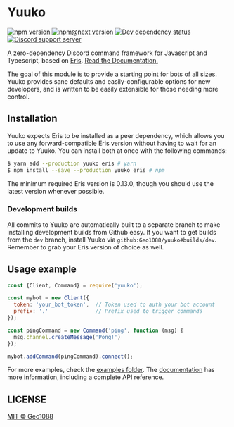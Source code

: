 # Yuuko

[![npm version](https://img.shields.io/npm/v/yuuko.svg)](https://www.npmjs.com/package/yuuko)
[![npm@next version](https://img.shields.io/npm/v/yuuko/next)](https://www.npmjs.com/package/yuuko/v/next)
[![Dev dependency status](https://david-dm.org/geo1088/yuuko/dev-status.svg)](https://david-dm.org/geo1088/yuuko?type=dev)
[![Discord support server](https://img.shields.io/discord/409839835503788033?color=7289DA&label=support%20server&logo=discord&logoColor=fff)](https://discord.gg/a2N2YCx)

A zero-dependency Discord command framework for Javascript and Typescript, based on [Eris](https://github.com/abalabahaha/eris). [Read the Documentation.](https://geo1088.me/yuuko)

The goal of this module is to provide a starting point for bots of all sizes. Yuuko provides sane defaults and easily-configurable options for new developers, and is written to be easily extensible for those needing more control.

## Installation

Yuuko expects Eris to be installed as a peer dependency, which allows you to use any forward-compatible Eris version without having to wait for an update to Yuuko. You can install both at once with the following commands:

```bash
$ yarn add --production yuuko eris # yarn
$ npm install --save --production yuuko eris # npm
```

The minimum required Eris version is 0.13.0, though you should use the latest version whenever possible.

### Development builds

All commits to Yuuko are automatically built to a separate branch to make installing development builds from Github easy. If you want to get builds from the `dev` branch, install Yuuko via `github:Geo1088/yuuko#builds/dev`. Remember to grab your Eris version of choice as well.

## Usage example

```js
const {Client, Command} = require('yuuko');

const mybot = new Client({
  token: 'your_bot_token',  // Token used to auth your bot account
  prefix: '.'               // Prefix used to trigger commands
});

const pingCommand = new Command('ping', function (msg) {
  msg.channel.createMessage('Pong!')
});

mybot.addCommand(pingCommand).connect();
```

For more examples, check the [examples folder](/examples). The [documentation](https://geo1088.me/yuuko) has more information, including a complete API reference.

## LICENSE

[MIT &copy; Geo1088](/LICENSE)
